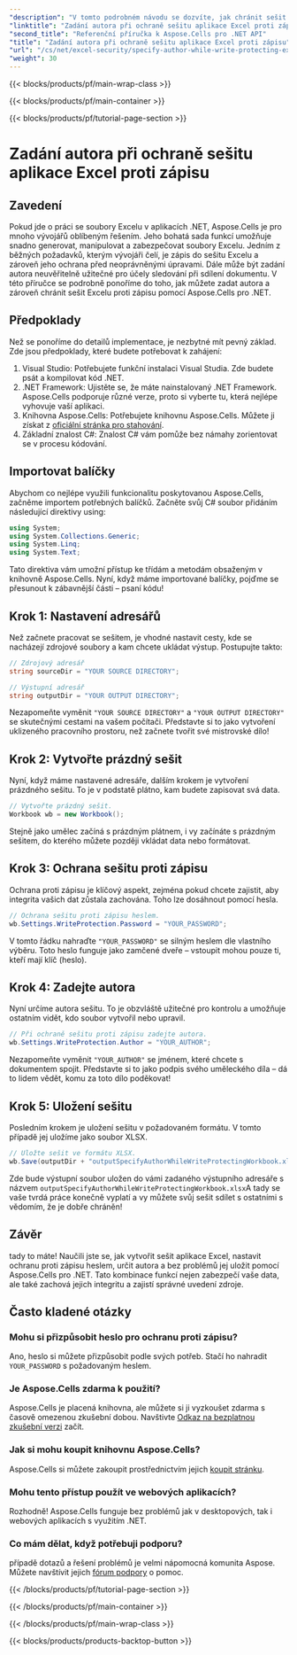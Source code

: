 ```yaml
---
"description": "V tomto podrobném návodu se dozvíte, jak chránit sešit aplikace Excel proti zápisu a zároveň zadávat autora pomocí Aspose.Cells pro .NET."
"linktitle": "Zadání autora při ochraně sešitu aplikace Excel proti zápisu"
"second_title": "Referenční příručka k Aspose.Cells pro .NET API"
"title": "Zadání autora při ochraně sešitu aplikace Excel proti zápisu"
"url": "/cs/net/excel-security/specify-author-while-write-protecting-excel-workbook/"
"weight": 30
---
```


{{< blocks/products/pf/main-wrap-class >}}

{{< blocks/products/pf/main-container >}}

{{< blocks/products/pf/tutorial-page-section >}}

# Zadání autora při ochraně sešitu aplikace Excel proti zápisu

## Zavedení

Pokud jde o práci se soubory Excelu v aplikacích .NET, Aspose.Cells je pro mnoho vývojářů oblíbeným řešením. Jeho bohatá sada funkcí umožňuje snadno generovat, manipulovat a zabezpečovat soubory Excelu. Jedním z běžných požadavků, kterým vývojáři čelí, je zápis do sešitu Excelu a zároveň jeho ochrana před neoprávněnými úpravami. Dále může být zadání autora neuvěřitelně užitečné pro účely sledování při sdílení dokumentu. V této příručce se podrobně ponoříme do toho, jak můžete zadat autora a zároveň chránit sešit Excelu proti zápisu pomocí Aspose.Cells pro .NET.

## Předpoklady

Než se ponoříme do detailů implementace, je nezbytné mít pevný základ. Zde jsou předpoklady, které budete potřebovat k zahájení:

1. Visual Studio: Potřebujete funkční instalaci Visual Studia. Zde budete psát a kompilovat kód .NET.
2. .NET Framework: Ujistěte se, že máte nainstalovaný .NET Framework. Aspose.Cells podporuje různé verze, proto si vyberte tu, která nejlépe vyhovuje vaší aplikaci.
3. Knihovna Aspose.Cells: Potřebujete knihovnu Aspose.Cells. Můžete ji získat z [oficiální stránka pro stahování](https://releases.aspose.com/cells/net/).
4. Základní znalost C#: Znalost C# vám pomůže bez námahy zorientovat se v procesu kódování.

## Importovat balíčky

Abychom co nejlépe využili funkcionalitu poskytovanou Aspose.Cells, začněme importem potřebných balíčků. Začněte svůj C# soubor přidáním následující direktivy using:

```csharp
using System;
using System.Collections.Generic;
using System.Linq;
using System.Text;
```

Tato direktiva vám umožní přístup ke třídám a metodám obsaženým v knihovně Aspose.Cells. Nyní, když máme importované balíčky, pojďme se přesunout k zábavnější části – psaní kódu!

## Krok 1: Nastavení adresářů

Než začnete pracovat se sešitem, je vhodné nastavit cesty, kde se nacházejí zdrojové soubory a kam chcete ukládat výstup. Postupujte takto:

```csharp
// Zdrojový adresář
string sourceDir = "YOUR SOURCE DIRECTORY";

// Výstupní adresář
string outputDir = "YOUR OUTPUT DIRECTORY";
```

Nezapomeňte vyměnit `"YOUR SOURCE DIRECTORY"` a `"YOUR OUTPUT DIRECTORY"` se skutečnými cestami na vašem počítači. Představte si to jako vytvoření uklizeného pracovního prostoru, než začnete tvořit své mistrovské dílo!

## Krok 2: Vytvořte prázdný sešit

Nyní, když máme nastavené adresáře, dalším krokem je vytvoření prázdného sešitu. To je v podstatě plátno, kam budete zapisovat svá data.

```csharp
// Vytvořte prázdný sešit.
Workbook wb = new Workbook();
```

Stejně jako umělec začíná s prázdným plátnem, i vy začínáte s prázdným sešitem, do kterého můžete později vkládat data nebo formátovat.

## Krok 3: Ochrana sešitu proti zápisu

Ochrana proti zápisu je klíčový aspekt, zejména pokud chcete zajistit, aby integrita vašich dat zůstala zachována. Toho lze dosáhnout pomocí hesla.

```csharp
// Ochrana sešitu proti zápisu heslem.
wb.Settings.WriteProtection.Password = "YOUR_PASSWORD";
```

V tomto řádku nahraďte `"YOUR_PASSWORD"` se silným heslem dle vlastního výběru. Toto heslo funguje jako zamčené dveře – vstoupit mohou pouze ti, kteří mají klíč (heslo).

## Krok 4: Zadejte autora

Nyní určíme autora sešitu. To je obzvláště užitečné pro kontrolu a umožňuje ostatním vidět, kdo soubor vytvořil nebo upravil.

```csharp
// Při ochraně sešitu proti zápisu zadejte autora.
wb.Settings.WriteProtection.Author = "YOUR_AUTHOR";
```

Nezapomeňte vyměnit `"YOUR_AUTHOR"` se jménem, které chcete s dokumentem spojit. Představte si to jako podpis svého uměleckého díla – dá to lidem vědět, komu za toto dílo poděkovat!

## Krok 5: Uložení sešitu

Posledním krokem je uložení sešitu v požadovaném formátu. V tomto případě jej uložíme jako soubor XLSX. 

```csharp
// Uložte sešit ve formátu XLSX.
wb.Save(outputDir + "outputSpecifyAuthorWhileWriteProtectingWorkbook.xlsx");
```

Zde bude výstupní soubor uložen do vámi zadaného výstupního adresáře s názvem `outputSpecifyAuthorWhileWriteProtectingWorkbook.xlsx`A tady se vaše tvrdá práce konečně vyplatí a vy můžete svůj sešit sdílet s ostatními s vědomím, že je dobře chráněn!

## Závěr

tady to máte! Naučili jste se, jak vytvořit sešit aplikace Excel, nastavit ochranu proti zápisu heslem, určit autora a bez problémů jej uložit pomocí Aspose.Cells pro .NET. Tato kombinace funkcí nejen zabezpečí vaše data, ale také zachová jejich integritu a zajistí správné uvedení zdroje.

## Často kladené otázky

### Mohu si přizpůsobit heslo pro ochranu proti zápisu?  
Ano, heslo si můžete přizpůsobit podle svých potřeb. Stačí ho nahradit `YOUR_PASSWORD` s požadovaným heslem.

### Je Aspose.Cells zdarma k použití?  
Aspose.Cells je placená knihovna, ale můžete si ji vyzkoušet zdarma s časově omezenou zkušební dobou. Navštivte [Odkaz na bezplatnou zkušební verzi](https://releases.aspose.com/) začít.

### Jak si mohu koupit knihovnu Aspose.Cells?  
Aspose.Cells si můžete zakoupit prostřednictvím jejich [koupit stránku](https://purchase.aspose.com/buy).

### Mohu tento přístup použít ve webových aplikacích?  
Rozhodně! Aspose.Cells funguje bez problémů jak v desktopových, tak i webových aplikacích s využitím .NET.

### Co mám dělat, když potřebuji podporu?  
případě dotazů a řešení problémů je velmi nápomocná komunita Aspose. Můžete navštívit jejich [fórum podpory](https://forum.aspose.com/c/cells/9) o pomoc.

{{< /blocks/products/pf/tutorial-page-section >}}

{{< /blocks/products/pf/main-container >}}

{{< /blocks/products/pf/main-wrap-class >}}

{{< blocks/products/products-backtop-button >}}